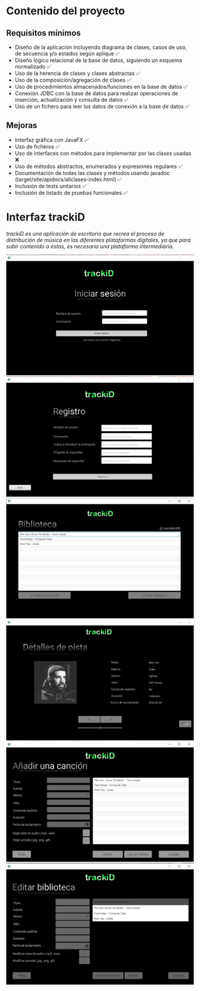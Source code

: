 # Contenido del proyecto

## Requisitos mínimos

- Diseño de la aplicación incluyendo diagrama de clases, casos de uso, de 
secuencia y/o estados según aplique :white_check_mark:
- Diseño lógico relacional de la base de datos, siguiendo un esquema 
normalizado :white_check_mark:
- Uso de la herencia de clases y clases abstractas :white_check_mark:
- Uso de la composición/agregación de clases :white_check_mark:
- Uso de procedimientos almacenados/funciones en la base de datos :white_check_mark:
- Conexión JDBC con la base de datos para realizar operaciones de inserción, 
actualización y consulta de datos :white_check_mark:
- Uso de un fichero para leer los datos de conexión a la base de datos :white_check_mark:

## Mejoras

- Interfaz gráfica con JavaFX :white_check_mark:
- Uso de ficheros :white_check_mark:
- Uso de interfaces con métodos para implementar por las clases usadas :x:
- Uso de métodos abstractos, enumerados y expresiones regulares :white_check_mark:
- Documentación de todas las clases y métodos usando javadoc (target/site/apidocs/allclases-index.html) :white_check_mark:
- Inclusión de tests unitarios :white_check_mark:
- Inclusión de listado de pruebas funcionales :white_check_mark:


# Interfaz trackiD

*trackiD es una aplicación de escritorio que recrea el proceso de distribución de música en las 
diferentes plataformas digitales, ya que para subir contenido a éstas, es necesaria una 
plataforma intermediaria.*

![inicio_sesion](images/1.png)
![registro](images/2.png)
![panel_usuario](images/3.png)
![nuevo_lanzamiento](images/4.png)
![nuevo_lanzamiento_2](images/5.png)
![nuevo_lanzamiento_3](images/6.png)
